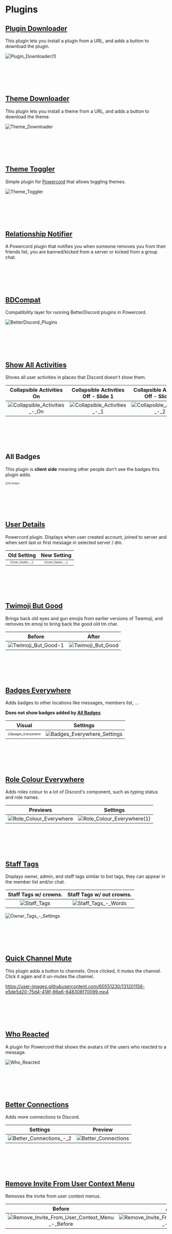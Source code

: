 # Plugins

## [Plugin Downloader](https://github.com/LandenStephenss/PowercordPluginDownloader)

This plugin lets you install a plugin from a URL, and adds a button to download the plugin.

![Plugin_Downloader(1)](https://user-images.githubusercontent.com/60551230/131201149-1c3cd305-1428-4604-8ad1-6e93763b9d86.png)

<br/><br/>
<br/><br/>

## [Theme Downloader](https://github.com/ploogins/PowercordThemeDownloader)

This plugin lets you install a theme from a URL, and adds a button to download the theme.

![Theme_Downloader](https://user-images.githubusercontent.com/60551230/131201159-ac59c91e-8cf0-4135-986e-f5b483419b21.png)

<br/><br/>
<br/><br/>

## [Theme Toggler](https://github.com/redstonekasi/theme-toggler)

Simple plugin for [Powercord](https://powercord.dev/) that allows toggling themes.

![Theme_Toggler](https://user-images.githubusercontent.com/60551230/131201160-abd21440-e7ce-48d4-b9f5-7b7d35f08b57.png)

<br/><br/>
<br/><br/>

## [Relationship Notifier](https://github.com/Twizzer/relationship-notifier)

A Powercord plugin that notifies you when someone removes you from their friends list, you are banned/kicked from a server or kicked from a group chat.

<br/><br/>
<br/><br/>

## [BDCompat](https://github.com/Juby210/bdCompat)

Compatibility layer for running BetterDiscord plugins in Powercord.

![BetterDiscord_Plugins](https://user-images.githubusercontent.com/60551230/131201143-4e2c62a7-2853-42ed-9d2a-8624f742c564.png)

<br/><br/>
<br/><br/>

## [Show All Activities](https://github.com/Juby210/show-all-activities)

Shows all user activities in places that Discord doesn't show them.

|                  Collapsible Activities On                   |             Collapsible Activities Off - Slide 1             |             Collapsible Activities Off - Slide 2             |
| :----------------------------------------------------------: | :----------------------------------------------------------: | :----------------------------------------------------------: |
| ![Collapsible_Activities_-_On](https://user-images.githubusercontent.com/60551230/131201147-e3947132-5c69-4ff7-bf74-5eed250776bf.png) | ![Collapsible_Activities_-_1](https://user-images.githubusercontent.com/60551230/131201144-f120deab-410d-47c2-916d-1952b2e6dd4d.png) | ![Collapsible_Activities_-_2](https://user-images.githubusercontent.com/60551230/131201145-8eb7030d-f878-40b8-b266-18a5877c38d1.png) |

<br/><br/>
<br/><br/>

## All Badges

This plugin is **client side** meaning other people don't see the badges this plugin adds.

<img src="https://user-images.githubusercontent.com/60551230/131201137-0c26716b-1c34-4de7-9075-91501160aaae.png" alt="All_Badges" style="zoom:50%;" />

<br/><br/>
<br/><br/>

## [User Details](https://github.com/Juby210/user-details)

Powercord plugin. Displays when user created account, joined to server and when sent last or first message in selected server / dm.

|                         Old Setting                          |                         New Setting                          |
| :----------------------------------------------------------: | :----------------------------------------------------------: |
| <img src="https://user-images.githubusercontent.com/60551230/131201163-9dcd4eeb-ef81-4e1b-8798-2d80fc97b199.png" alt="User_Deatils_-_1" style="zoom:50%;" /> | <img src="https://user-images.githubusercontent.com/60551230/131201164-091560f6-2e00-4d19-a8cb-e23a651a5b29.png" alt="User_Deatils_-_2" style="zoom:50%;" /> |

<br/><br/>
<br/><br/>

## [Twimoji But Good](https://github.com/powercord-community/twemoji-but-good)

Brings back old eyes and gun emojis from earlier versions of Twemoji, and removes tm emoji to bring back the good old tm char.

|                            Before                            |                            After                             |
| :----------------------------------------------------------: | :----------------------------------------------------------: |
| ![Twimoji_But_Good-1](https://user-images.githubusercontent.com/60551230/131201162-77f45fe5-aa11-4564-80a7-d75a54f5bf87.png) | ![Twimoji_But_Good](https://user-images.githubusercontent.com/60551230/131201161-261df738-44bf-43df-8ce9-660913a7cbc3.png) |

<br/><br/>
<br/><br/>

## [Badges Everywhere](https://github.com/powercord-community/badges-everywhere)

Adds badges to other locations like messages, members list, ...

**Does not show badges added by [All Badges]()**

|                            Visual                            |                           Settings                           |
| :----------------------------------------------------------: | :----------------------------------------------------------: |
| <img src="https://user-images.githubusercontent.com/60551230/131201138-6d73fcfe-02e2-4d97-ab5b-4edeb3d18a5a.png" alt="Badges_Everywhere" style="zoom: 60%;" /> | ![Badges_Everywhere_Settings](https://user-images.githubusercontent.com/60551230/131201139-1088ba4d-b37a-4d02-b11a-75a3f987c3b0.png) |

<br/><br/>
<br/><br/>

## [Role Colour Everywhere](https://github.com/powercord-community/rolecolor-everywhere)

Adds roles colour to a lot of Discord's component, such as typing status and role names.

|                           Previews                           |                           Settings                           |
| :----------------------------------------------------------: | :----------------------------------------------------------: |
| ![Role_Colour_Everywhere](https://user-images.githubusercontent.com/60551230/131201154-dea6dfd4-3925-46a1-a713-c078fdf292a4.png) | ![Role_Colour_Everywhere(1)](https://user-images.githubusercontent.com/60551230/131201152-99c7be96-9067-4af4-8441-8bc53342694d.png) |

<br/><br/>
<br/><br/>

## [Staff Tags](https://github.com/Puyodead1/powercord-ownertag)

Displays owner, admin, and staff tags similar to bot tags, they can appear in the member list and/or chat.


|                    Staff Tags w/ crowns.                     |                  Staff Tags w/ out crowns.                   |
| :----------------------------------------------------------: | :----------------------------------------------------------: |
| ![Staff_Tags](https://user-images.githubusercontent.com/60551230/131201157-65bb8676-2037-48f3-a82e-5270ed943dc5.png) | ![Staff_Tags_-_Words](https://user-images.githubusercontent.com/60551230/131201158-9307f792-0204-4e88-8983-2007d691df6c.png) |


![Owner_Tags_-_Settings](https://user-images.githubusercontent.com/60551230/131201148-42938aca-ad52-40ef-af2c-e50119d24c44.png)

<br/><br/>
<br/><br/>

## [Quick Channel Mute](https://github.com/A-Trash-Coder/Quick-Channel-Mute)

This plugin adds a button to channels. Once clicked, it mutes the channel. Click it again and it un-mutes the channel.

https://user-images.githubusercontent.com/60551230/131201156-e5de5d20-75d4-418f-96e6-648306f70099.mp4

<br/><br/>
<br/><br/>

## [Who Reacted](https://github.com/jaimeadf/who-reacted)

A plugin for Powercord that shows the avatars of the users who reacted to a message.

![Who_Reacted](https://user-images.githubusercontent.com/60551230/131201166-bc4983c4-5fdf-4462-970c-cc01d1e2affe.png)

<br/><br/>
<br/><br/>

## [Better Connections](https://github.com/AAGaming00/better-connections)

Adds more connections to Discord.

|                           Settings                           |                           Preview                            |
| :----------------------------------------------------------: | :----------------------------------------------------------: |
| ![Better_Connections_-_2](https://user-images.githubusercontent.com/60551230/131201142-f5653713-0f6b-41db-92f2-c8bebd654765.png) | ![Better_Connections](https://user-images.githubusercontent.com/60551230/131201140-11425152-b314-4e76-8dc8-35cd16578f98.png) |

<br/><br/>
<br/><br/>

## [Remove Invite From User Context Menu](https://github.com/SebbyLaw/remove-invite-from-user-context-menu)

Removes the invite from user context menus.

|                            Before                            |                            After                             |
| :----------------------------------------------------------: | :----------------------------------------------------------: |
| ![Remove_Invite_From_User_Context_Menu_-_Before](https://user-images.githubusercontent.com/60551230/131201151-005671f7-8f3e-43fc-8e33-ce5db4235787.png) | ![Remove_Invite_From_User_Context_Menu_-_After](https://user-images.githubusercontent.com/60551230/131201150-93d7a6dd-d51c-4b6c-a383-fedf131e0548.png) |

<br/><br/>
<br/><br/>

## [Hide Channels](https://github.com/RazerMoon/hidechannels)

Powercord plugin that lets you hide text and voice channels using the context menu.

|                    How To Hide A Channel                     |                       Un-Hide Channels                       |
| :----------------------------------------------------------: | :----------------------------------------------------------: |
| ![Hide Channel - 1](https://user-images.githubusercontent.com/60551230/131223591-ed7e4c18-2ce6-456c-a9e7-76c1e4da9d0d.png) | <img src="https://user-images.githubusercontent.com/60551230/131223669-fbb69927-4032-4e1b-b608-d4feb795e3ab.png" alt="Hide Channel - 2" style="zoom:67%;" /> |

<br/><br/>
<br/><br/>

## [VC Timer](https://github.com/RazerMoon/vcTimer)

Shows how much time has passed since you joined a voice channel.

<img src="https://user-images.githubusercontent.com/60551230/131224598-55a54afd-32b7-4372-845c-7ef4ac340fb4.png" alt="VC Timer" style="zoom:50%;" />

<br/><br/>
<br/><br/>

## [Voice User Count](https://github.com/tuanbinhtran/voice-user-count)

This plugin shows the number of users in a voice channel. The number will not be shown when a user limit is active.

<img src="https://user-images.githubusercontent.com/60551230/131224758-405d7cc6-3c8b-4126-8b84-fc5a6a74cf44.png" alt="Voice User Count" style="zoom: 50%;" />

<br/><br/>
<br/><br/>

## [Twemoji Everywhere](https://github.com/VenPlugs/PowercordTwemojiEverywhere)

Brings twemoji to places not usually themed by it, like the channel list or nicknames.

| Before                                                       | After                                                        |
| ------------------------------------------------------------ | ------------------------------------------------------------ |
| ![Twemoji Everywhere - Before](https://user-images.githubusercontent.com/60551230/131225026-7d09731d-798e-4a4a-809b-87072fb2a85d.png) | ![Twemoji Everywhere - After](https://user-images.githubusercontent.com/60551230/131225024-2d447e34-e539-4e93-88f4-d74c6761abb3.png) |

<br/><br/>
<br/><br/>

## [Custom RPC](https://github.com/E-boi/custom-rpc)

Gives you the abilty to have a custom presence that will start when you launch discord. Works with [show-all-activty](https://github.com/Juby210/show-all-activities)

|                           Showcase                           |                           Settings                           |
| :----------------------------------------------------------: | :----------------------------------------------------------: |
| ![Custom RPC - Showcase](https://user-images.githubusercontent.com/60551230/131225626-15613872-2806-4cc2-8e38-8685a3905a97.png) | <img src="https://user-images.githubusercontent.com/60551230/131225622-ecf43735-c801-4d03-a3cd-1f15464c4f0e.png" alt="Custom RPC - Settings" style="zoom:67%;" /> |

<br/><br/>
<br/><br/>

## [Play on Spotify](https://github.com/VenPlugs/PowercordPlayOnSpotify)

A powercord plugin that Adds Play/Queue buttons to messages  containing spotify embeds. Clicking them will play or queue the songs on Spotify instead of playing the stupid preview in discord

Supports songs, albums or playlists. Queue is only available for songs.

![Play on Spotify](https://user-images.githubusercontent.com/60551230/131226046-b2c592e2-685e-4fff-aa9a-36c9f553e884.png)

<br/><br/>
<br/><br/>

## [Open In App](https://github.com/Killerjet101/open-in-app)

A Powercord plugin that allows you to open links to their appropriate apps!

### Supported Apps
- [x] Spotify
- [x] Tidal
- [x] Steam

<br/><br/>
<br/><br/>

## [Multi Uploads](https://github.com/Oocrop/multi-uploads)

Allows you to upload multiple files in a single message.

![Multi Upload](https://user-images.githubusercontent.com/60551230/131227008-8a7500e2-8419-46f5-80fd-de41e75516e3.png)

<br/><br/>
<br/><br/>
